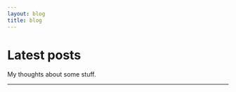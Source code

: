 ```yaml
---
layout: blog
title: blog
---
```


# Latest posts

<section class="quotes">
	<div class="summary">My thoughts about some stuff.</div>
	<hr class="-center">
</section>